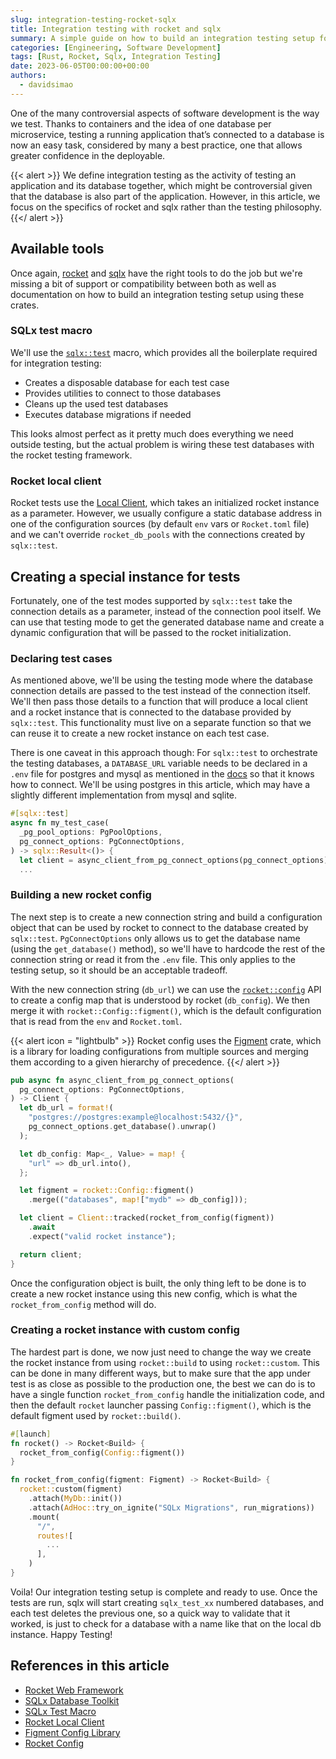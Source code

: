 ```yaml
---
slug: integration-testing-rocket-sqlx
title: Integration testing with rocket and sqlx
summary: A simple guide on how to build an integration testing setup for rocket microservices using the sqlx crate to leverage clean databases for each individual test
categories: [Engineering, Software Development]
tags: [Rust, Rocket, Sqlx, Integration Testing]
date: 2023-06-05T00:00:00+00:00
authors:
  - davidsimao
---
```


One of the many controversial aspects of software development is the way we test. Thanks to containers and the idea of one database per microservice, testing a running application that’s connected to a database is now an easy task, considered by many a best practice, one that allows greater confidence in the deployable.

{{< alert >}}
We define integration testing as the activity of testing an application and its database together, which might be controversial given that the database is also part of the application. However, in this article, we focus on the specifics of rocket and sqlx rather than the testing philosophy.
{{</ alert >}}

## Available tools

Once again, [rocket](https://rocket.rs/) and [sqlx](https://github.com/launchbadge/sqlx) have the right tools to do the job but we're missing a bit of support or compatibility between both as well as documentation on how to build an integration testing setup using these crates.

### SQLx test macro

We'll use the [`sqlx::test`](https://docs.rs/sqlx/latest/sqlx/attr.test.html) macro, which provides all the boilerplate required for integration testing:

- Creates a disposable database for each test case
- Provides utilities to connect to those databases
- Cleans up the used test databases
- Executes database migrations if needed

This looks almost perfect as it pretty much does everything we need outside testing, but the actual problem is wiring these test databases with the rocket testing framework.

### Rocket local client

Rocket tests use the [Local Client](https://api.rocket.rs/master/rocket/local/asynchronous/struct.Client.html), which takes an initialized rocket instance as a parameter. However, we usually configure a static database address in one of the configuration sources (by default `env` vars or `Rocket.toml` file) and we can't override `rocket_db_pools` with the connections created by `sqlx::test`.

## Creating a special instance for tests

Fortunately, one of the test modes supported by `sqlx::test` take the connection details as a parameter, instead of the connection pool itself. We can use that testing mode to get the generated database name and create a dynamic configuration that will be passed to the rocket initialization.

### Declaring test cases

As mentioned above, we'll be using the testing mode where the database connection details are passed to the test instead of the connection itself. We'll then pass those details to a function that will produce a local client and a rocket instance that is connected to the database provided by `sqlx::test`. This functionality must live on a separate function so that we can reuse it to create a new rocket instance on each test case.

There is one caveat in this approach though: For `sqlx::test` to orchestrate the testing databases, a `DATABASE_URL` variable needs to be declared in a `.env` file for postgres and mysql as mentioned in the [docs](https://docs.rs/sqlx/latest/sqlx/attr.test.html#supported-databases) so that it knows how to connect. We'll be using postgres in this article, which may have a slightly different implementation from mysql and sqlite.

```rust
#[sqlx::test]
async fn my_test_case(
  _pg_pool_options: PgPoolOptions,
  pg_connect_options: PgConnectOptions,
) -> sqlx::Result<()> {
  let client = async_client_from_pg_connect_options(pg_connect_options).await;
  ...
```

### Building a new rocket config

The next step is to create a new connection string and build a configuration object that can be used by rocket to connect to the database created by `sqlx::test`. `PgConnectOptions` only allows us to get the database name (using the `get_database()` method), so we'll have to hardcode the rest of the connection string or read it from the `.env` file. This only applies to the testing setup, so it should be an acceptable tradeoff.

With the new connection string (`db_url`) we can use the [`rocket::config`](https://api.rocket.rs/master/rocket/config/index.html) API to create a config map that is understood by rocket (`db_config`). We then merge it with `rocket::Config::figment()`, which is the default configuration that is read from the `env` and `Rocket.toml`.

{{< alert icon = "lightbulb" >}}
Rocket config uses the [Figment](https://github.com/SergioBenitez/Figment) crate, which is a library for loading configurations from multiple sources and merging them according to a given hierarchy of precedence.
{{</ alert >}}

```rust
pub async fn async_client_from_pg_connect_options(
  pg_connect_options: PgConnectOptions,
) -> Client {
  let db_url = format!(
    "postgres://postgres:example@localhost:5432/{}",
    pg_connect_options.get_database().unwrap()
  );

  let db_config: Map<_, Value> = map! {
    "url" => db_url.into(),
  };

  let figment = rocket::Config::figment()
    .merge(("databases", map!["mydb" => db_config]));

  let client = Client::tracked(rocket_from_config(figment))
    .await
    .expect("valid rocket instance");

  return client;
}
```

Once the configuration object is built, the only thing left to be done is to create a new rocket instance using this new config, which is what the `rocket_from_config` method will do.

### Creating a rocket instance with custom config

The hardest part is done, we now just need to change the way we create the rocket instance from using `rocket::build` to using `rocket::custom`. This can be done in many different ways, but to make sure that the app under test is as close as possible to the production one, the best we can do is to have a single function `rocket_from_config` handle the initialization code, and then the default `rocket` launcher passing `Config::figment()`, which is the default figment used by `rocket::build()`.

```rust
#[launch]
fn rocket() -> Rocket<Build> {
  rocket_from_config(Config::figment())
}

fn rocket_from_config(figment: Figment) -> Rocket<Build> {
  rocket::custom(figment)
    .attach(MyDb::init())
    .attach(AdHoc::try_on_ignite("SQLx Migrations", run_migrations))
    .mount(
      "/",
      routes![
        ...
      ],
    )
}
```

Voila! Our integration testing setup is complete and ready to use. Once the tests are run, sqlx will start creating `sqlx_test_xx` numbered databases, and each test deletes the previous one, so a quick way to validate that it worked, is just to check for a database with a name like that on the local db instance. Happy Testing!

## References in this article

- [Rocket Web Framework](https://rocket.rs/)
- [SQLx Database Toolkit](https://github.com/launchbadge/sqlx)
- [SQLx Test Macro](https://docs.rs/sqlx/latest/sqlx/attr.test.html)
- [Rocket Local Client](https://api.rocket.rs/master/rocket/local/asynchronous/struct.Client.html)
- [Figment Config Library](https://github.com/SergioBenitez/Figment)
- [Rocket Config](https://api.rocket.rs/master/rocket/config/index.html)
